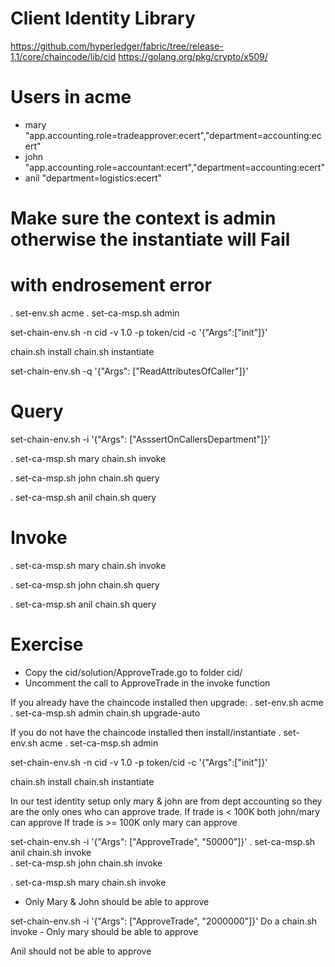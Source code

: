 Client Identity Library
=======================
https://github.com/hyperledger/fabric/tree/release-1.1/core/chaincode/lib/cid
https://golang.org/pkg/crypto/x509/

Users in acme
=============
- mary
"app.accounting.role=tradeapprover:ecert","department=accounting:ecert"
- john
"app.accounting.role=accountant:ecert","department=accounting:ecert"
- anil
"department=logistics:ecert"

# Make sure the context is admin otherwise the instantiate will Fail
# with endrosement error
. set-env.sh acme
. set-ca-msp.sh admin

set-chain-env.sh -n cid -v 1.0  -p token/cid -c '{"Args":["init"]}'

chain.sh install
chain.sh instantiate

set-chain-env.sh  -q '{"Args": ["ReadAttributesOfCaller"]}'


Query
=====

set-chain-env.sh  -i '{"Args": ["AsssertOnCallersDepartment"]}'

. set-ca-msp.sh  mary
chain.sh invoke

. set-ca-msp.sh  john
chain.sh query

. set-ca-msp.sh  anil
chain.sh query

Invoke
======
. set-ca-msp.sh  mary
chain.sh invoke

. set-ca-msp.sh  john
chain.sh query

. set-ca-msp.sh  anil
chain.sh query

Exercise
========

+ Copy the cid/solution/ApproveTrade.go to folder cid/
+ Uncomment the call to ApproveTrade in the invoke function

If you already have the chaincode installed then upgrade:
. set-env.sh acme
. set-ca-msp.sh admin
chain.sh   upgrade-auto

If you do not have the chaincode installed then install/instantiate
. set-env.sh acme
. set-ca-msp.sh admin

set-chain-env.sh -n cid -v 1.0  -p token/cid -c '{"Args":["init"]}'

chain.sh install
chain.sh instantiate


In our test identity setup only mary & john are from dept accounting
so they are the only ones who can approve trade.
If trade is < 100K both john/mary can approve
If trade is >= 100K only mary can approve

set-chain-env.sh  -i '{"Args": ["ApproveTrade", "50000"]}'
. set-ca-msp.sh anil
chain.sh invoke   
. set-ca-msp.sh john
chain.sh invoke   

. set-ca-msp.sh mary
chain.sh invoke 

- Only Mary & John should be able to approve

set-chain-env.sh  -i '{"Args": ["ApproveTrade", "2000000"]}'
Do a chain.sh invoke   - Only mary should be able to approve

Anil should not be able to approve